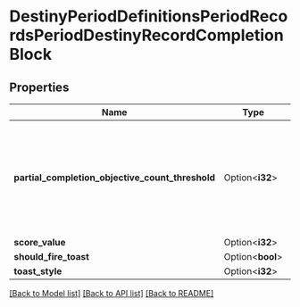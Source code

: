 # DestinyPeriodDefinitionsPeriodRecordsPeriodDestinyRecordCompletionBlock

## Properties

Name | Type | Description | Notes
------------ | ------------- | ------------- | -------------
**partial_completion_objective_count_threshold** | Option<**i32**> | The number of objectives that must be completed before the objective is considered \"complete\" | [optional]
**score_value** | Option<**i32**> |  | [optional]
**should_fire_toast** | Option<**bool**> |  | [optional]
**toast_style** | Option<**i32**> |  | [optional]

[[Back to Model list]](../README.md#documentation-for-models) [[Back to API list]](../README.md#documentation-for-api-endpoints) [[Back to README]](../README.md)


